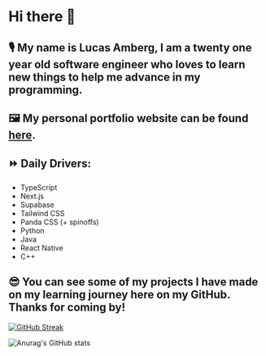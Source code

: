 # Hi there 👋

## 🎙️ My name is Lucas Amberg, I am a twenty one year old software engineer who loves to learn new things to help me advance in my programming.

## 🖼️ My personal portfolio website can be found [here](https://lucasamberg.dev/).

## ⏩ Daily Drivers:
- TypeScript
- Next.js
- Supabase
- Tailwind CSS
- Panda CSS (+ spinoffs)
- Python
- Java
- React Native
- C++

## 😎 You can see some of my projects I have made on my learning journey here on my GitHub. Thanks for coming by!


[![GitHub Streak](https://streak-stats.demolab.com?user=lucas-amberg&theme=dark)]()

![Anurag's GitHub stats](https://github-readme-stats-smoky-seven-93.vercel.app/api?username=lucas-amberg&show_icons=true&theme=vision-friendly-dark)
